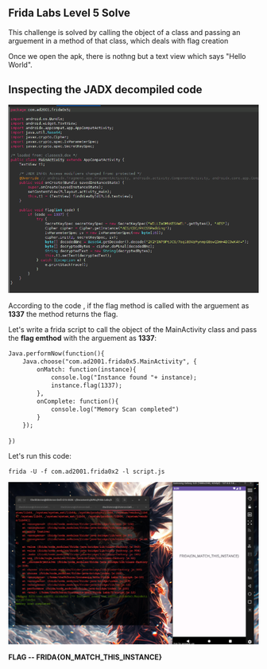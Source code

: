 ## Frida Labs Level 5 Solve

This challenge is solved by calling the object of a class and passing an arguement in a method of that class, which deals with flag creation 

Once we open the apk, there is nothng but a text view which says "Hello World".

## Inspecting the JADX decompiled code

![image](images/1.png)

According to the code , if the flag method is called with the arguement as **1337** the method returns the flag.


Let's write a frida script to call the object of the MainActivity class and pass the **flag emthod** with the arguement as **1337**: 

```
Java.performNow(function(){
    Java.choose("com.ad2001.frida0x5.MainActivity", {
        onMatch: function(instance){
            console.log("Instance found "+ instance);
            instance.flag(1337);
        },
        onComplete: function(){
            console.log("Memory Scan completed")
        }
    });

})

```

Let's run this code:

```
frida -U -f com.ad2001.frida0x2 -l script.js

```

![image](images/2.png)

**FLAG -- FRIDA{ON_MATCH_THIS_INSTANCE}**


